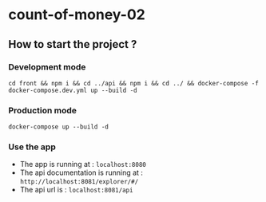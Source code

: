 # count-of-money-02

## How to start the project ?

### Development mode

`cd front && npm i && cd ../api && npm i && cd ../ && docker-compose -f docker-compose.dev.yml up --build -d`

### Production mode

`docker-compose up --build -d`

### Use the app

- The app is running at : `localhost:8080`
- The api documentation is running at : `http://localhost:8081/explorer/#/`
- The api url is : `localhost:8081/api`

